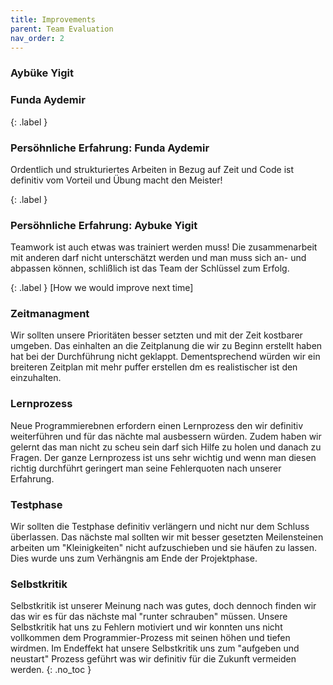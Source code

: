 ```yaml
---
title: Improvements
parent: Team Evaluation
nav_order: 2
---
```

### Aybüke Yigit 
### Funda Aydemir 

{: .label }
### Persöhnliche Erfahrung: Funda Aydemir

Ordentlich und strukturiertes Arbeiten in Bezug auf Zeit und Code ist definitiv vom Vorteil und Übung macht den Meister!

{: .label }
### Persöhnliche Erfahrung: Aybuke Yigit

Teamwork ist auch etwas was trainiert werden muss!
Die zusammenarbeit mit anderen darf nicht unterschätzt werden und man muss sich an- und abpassen können, schlißlich ist das Team der Schlüssel zum Erfolg. 

{: .label }
[How we would improve next time]
### Zeitmanagment 

Wir sollten unsere Prioritäten besser setzten und mit der Zeit kostbarer umgeben. 
Das einhalten an die Zeitplanung die wir zu Beginn erstellt haben hat bei der Durchführung nicht geklappt.
Dementsprechend würden wir ein breiteren Zeitplan mit mehr puffer erstellen dm es realistischer ist den einzuhalten. 

### Lernprozess

Neue Programmierebnen erfordern einen Lernprozess den wir definitiv weiterführen und für das nächte mal ausbessern würden.
Zudem haben wir gelernt das man nicht zu scheu sein darf sich Hilfe zu holen und danach zu Fragen. 
Der ganze Lernprozess ist uns sehr wichtig und wenn man diesen richtig durchführt geringert man seine Fehlerquoten nach unserer Erfahrung. 

### Testphase

Wir sollten die Testphase definitiv verlängern und nicht nur dem Schluss überlassen.
Das nächste mal sollten wir mit besser gesetzten Meilensteinen arbeiten um "Kleinigkeiten" nicht aufzuschieben und sie häufen zu lassen. 
Dies wurde uns zum Verhängnis am Ende der Projektphase.


### Selbstkritik

Selbstkritik ist unserer Meinung nach was gutes, doch dennoch finden wir das wir es für das nächste mal "runter schrauben" müssen. 
Unsere Selbstkritik hat uns zu Fehlern motiviert und wir konnten uns nicht vollkommen dem Programmier-Prozess mit seinen höhen und tiefen wirdmen. 
Im Endeffekt hat unsere Selbstkritik uns zum "aufgeben und neustart" Prozess geführt was wir definitiv für die Zukunft vermeiden werden. 
{: .no_toc }

